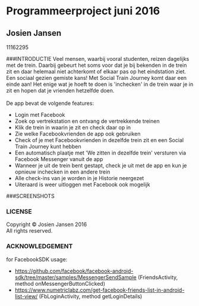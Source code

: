# Programmeerproject juni 2016
## Josien Jansen
11162295

###INTRODUCTIE
Veel mensen, waarbij vooral studenten, reizen dagelijks met de trein. Daarbij gebeurt het soms voor dat je bij bekenden in de trein zit en daar helemaal niet achterkomt of elkaar pas op het eindstation ziet. Een sociaal gezien gemiste kans! Met Social Train Journey komt daar een einde aan! Het enige wat je hoeft te doen is 'inchecken' in de trein waar je in zit en hopen dat je vrienden hetzelfde doen. <br>
<br>
De app bevat de volgende features:<br>
- Login met Facebook
- Zoek op vertrekstation en ontvang de vertrekkende treinen
- Klik de trein in waarin je zit en check daar op in
- Zie welke Facebookvrienden de app ook gebruiken
- Check of je met Facebookvrienden in dezelfde trein zit en een Social Train Journey kunt hebben
- Een automatisch plaatje met 'We zitten in dezelfde trein' versturen via Facebook Messenger vanuit de app
- Wanneer je uit de trein bent gestapt, check je uit met de app en kun je opnieuw inchecken in een andere trein
- Alle check-ins van je worden in je Historie neergezet
- Uiteraard is weer uitloggen met Facebook ook mogelijk

###SCREENSHOTS


### LICENSE
Copyright  ©  Josien Jansen 2016<br>
All rights reserved.

### ACKNOWLEDGEMENT
for FacebookSDK usage:<br>
- https://github.com/facebook/facebook-android-sdk/tree/master/samples/MessengerSendSample (FriendsActivity, method onMessengerButtonClicked)<br>
- https://www.numetriclabz.com/get-facebook-friends-list-in-android-list-view/ (FbLoginActivity, method getLoginDetails)



